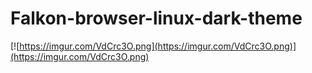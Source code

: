 # Falkon-browser-linux-dark-theme

[![https://imgur.com/VdCrc3O.png](https://imgur.com/VdCrc3O.png)](https://imgur.com/VdCrc3O.png)
